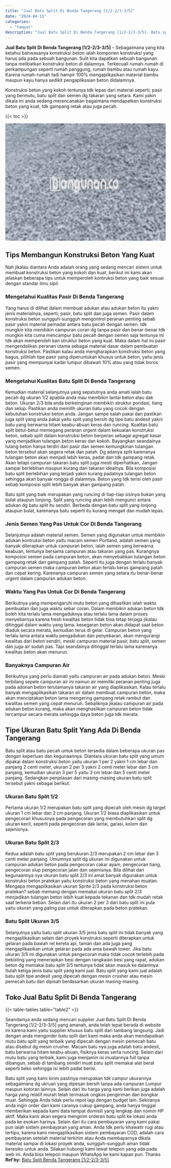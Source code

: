 ```yaml
---
title: "Jual Batu Split Di Benda Tangerang [1/2-2/3-3/5]"
date: "2024-04-13"
categories: 
  - "tempat"
description: "Jual Batu Split Di Benda Tangerang [1/2-2/3-3/5]. Batu split yang kami kirim pastinya merupakan tdk campur ukurannya sebagaimana dg ukruan yang dipesan bersi..."
---
```


**Jual Batu Split Di Benda Tangerang \[1/2-2/3-3/5\]** – Sebagaimana yang kita ketahui bahwasanya konstruksi beton ialah komponen konstruksi yang harus ada pada sebuah bangunan. Sulit kita dapatkan sebuah bangunan tanpa melibatkan konstruksi beton di dalamnya. Terkecuali rumah-rumah di perkampungan seperti rumah panggung, rumah bambu atau rumah kayu. Karena rumah-rumah tadi hampir 100% mengaplikasikan material bambu maupun kayu hanya sedikit pengaplikasian beton didalamnya.

Konstruksi beton yang kokoh tentunya tdk lepas dari material seperti; pasir yang bermutu, batu split dan semen dg takaran yang setara. Kami yakin dikala ini anda sedang merencanakan bagaimana mendapatkan konstruksi beton yang kuat, tdk gampang retak atau juga pecah.

{{< toc >}}

![Jual Batu Split Di Benda Tangerang [1/2-2/3-3/5]](/images/jual-batu-split-25.png)

## Tips Membangun Konstruksi Beton Yang Kuat

Nah jikalau diantara Anda adalah orang yang sedang mencari sistem untuk membuat konstruksi beton yang kokoh dan kuat, berikut ini kami akan jelaskan beberapa tips untuk memperoleh kontruksi beton yang baik sesuai dengan standar ilmu sipil.

### Mengetahui Kualitas Pasir Di Benda Tangerang

Yang harus di dilihat dalam membuat adukan atau adukan beton itu yakni jenis materialnya, seperti; pasir, batu split dan juga semen. Pasir dalam konstruksi beton sungguh-sungguh mengontrol peranan penting sebab pasir yakni material pemadat antara batu pecah dengan semen. tdk mungkin kita membikin campuran coran dg tanpa pasir dan benar-benar tdk mungkin kita cuma mencampur batu pecah dengan semen saja tentunya ini tdk akan memperoleh kan struktur beton yang kuat. Maka dalam hal ini pasir mengendalikan peranan utama sebagai material dasar dalam pembuatan konstruksi beton. Pastikan kalau anda mengharapkan konstruksi beton yang bagus, pilihlah tipe pasir yang diperuntukan khusus untuk beton, yaitu jenis pasir yang mempunyai kadar lumpur dibawah 10% atau yang tidak boros semen.

### Mengetahui Kualitas Batu Split Di Benda Tangerang

Kemudian material selanjutnya yang sepatutnya anda amati ialah batu pecah dg ukuran 1/2 apabila anda mau membikin lantai beton atau dak beton. Ukuran 2/3 bila anda berkeinginan membikin struktur pondasi, tiang dan selup. Pastikan anda memilih ukuran batu yang cocok dengan kebutuhan konstruksi beton anda. Jangan sampe salah pakai dan pastikan juga split yang anda pakai yaitu split yang bersih dg tipe batu andesit yakni batu yang berwarna hitam keabu-abuan keras dan runcing. Kualitas batu split betul-betul memegang peranan urgent dalam kekuatan konstruksi beton, sebab split dalam konstruksi beton berperan sebagai agregat kasar yang menjadikan tulangan beton keras dan kokoh. Bayangkan seandainya tulang beton hanya terdiri dari pasir dan semen kemungkinan tulangan beton tersebut akan segera retak dan patah. Dg adanya split karenanya tulangan beton akan menjadi lebih keras, padat dan tdk gampang retak. Akan tetapi campuran takaran batu split juga mesti diperhatikan, Jangan sampai berlebihan maupun kurang dari takaran idealnya. Bila komposisi batu split berlebihan yang terjadi yakni kurang padatnya tulangan beton sehingga akan banyak rongga di dalamnya. Beton yang tdk terisi oleh pasir sebab komposisi split lebih banyak akan gampang patah.

Batu split yang baik merupakan yang runcing di tiap-tiap sisinya bukan yang bulat ataupun lonjong. Split yang runcing akan lebih mengunci antara adukan dg batu split itu sendiri. Berbeda dengan batu split yang lonjong ataupun bulat, karenanya batu seperti itu kurang mengait dan mudah lepas.

### Jenis Semen Yang Pas Untuk Cor Di Benda Tangerang

Selanjutnya adalah material semen. Semen yang digunakan untuk membikin adukan kontruksi beton yaitu macam semen Portland, adalah semen yang banyak diterapkan untuk campuran beton, ialah semen yang berwarna keabuan, tentunya bersama campuran atau takaran yang pas. Kurangnya komposisi semen pada campuran beton, akan menyebabkan tulangan beton gampang retak dan gampang patah. Seperti itu juga dengan terlalu banyak campuran semen maka campuran beton akan terlalu keras gampang patah dan cepat kering. Karenanya campuran semen yang setara itu benar-benar urgent dalam campuran adukan beton.

### Waktu Yang Pas Untuk Cor Di Benda Tangerang

Berikutnya yang mempengaruhi mutu beton yang dihasilkan ialah waktu pembuatan dan juga waktu sebar coran. Dalam membikin adukan beton tdk boleh kita terlalu lama mengaduknya atau terlalu lama dalam proses menyebarnya karena fresh kwalitas beton tidak bisa tetap terjaga jikalau ditinggal dalam waktu yang lama. kesegaran beton akan didapat saat beton diaduk secara merata, kemudian terus di gelar. Campuran beton yang terlalu lama antara waktu pengadukan dan penyebaran, akan mengurangi kwalitas dari beton sendiri, meski campuran material pasir, batu split, semen dan juga air sudah pas. Tapi seandainya ditinggal terlalu lama karenanya kwalitas beton akan menurun.

### Banyaknya Campuran Air

Berikutnya yang perlu diamati yaitu campuran air pada adukan beton. Meski terbilang sepele campuran air ini namun air memiliki peranan penting juga pada adonan beton terutamanya takaran air yang diaplikasikan. Kalau terlalu banyak mengaplikasikan takaran air dalam membuat campuran beton, maka akan menciptakan beton lama mengering gampang retak rambut dan kwalitas semen yang cepat menurun. Sebaliknya jikalau campuran air pada adukan beton kurang, maka akan menghasilkan campuran beton tidak tercampur secara merata sehingga daya beton juga tdk merata.

## Tipe Ukuran Batu Split Yang Ada Di Benda Tangerang

Batu split atau batu pecah untuk beton tersedia dalam beberapa ukuran pas dengan keperluan dan kegunaannya. Diantara ukuran batu split yang umum dipakai dalam konstruksi beton yaitu ukuran 1 per 2 yakni 1 cm lebar dan panjang 2 centi meter, ukuran 2 per 3 yakni 2 centi meter lebar dan 3 cm panjang, kemudian ukuran 3 per 5 yaitu 3 cm lebar dan 5 centi meter panjang. Sedangkan penjelasan dari masing-masing ukuran batu split tersebut yakni sebagai berikut.

### Ukuran Batu Split 1/2

Pertama ukuran 1/2 merupakan batu split yang dipecah oleh mesin dg target ukuran 1 cm lebar dan 2 cm panjang. Ukuran 1/2 biasa diaplikasikan untuk pengecoran khususnya pada pengecoran yang membutuhkan split dg ukuran kecil, seperti pada pengecoran dak lantai, garasi, kolom dan sejenisnya.

### Ukuran Batu Split 2/3

Kedua adalah batu split yang berukuran 2/3 merupakan 2 cm lebar dan 3 centi meter panjang. Umumnya split dg ukuran ini digunakan untuk campuran adukan beton pada pengecoran cakar ayam, pengecoran tiang, pengecoran slup pengecoran jalan dan sejenisnya. Bila dilihat dari kegunaannya nya ukuran batu split 2/3 ini amat banyak digunakan untuk konstruksi beton pratekan yaitu konstruksi beton yang menahan muatan. Mengapa mengaplikasikan ukuran Sprite 2/3 pada konstruksi beton pratekan? sebab memang dengan memakai ukuran batu split 2/3 menjadikan tulangan beton lebih kuat kepada tekanan dan tdk mudah retak saat terkena beban. Selain dari itu ukuran 2 per 3 dari batu split ini pula yaitu ukuran yang paling pas untuk diterapkan pada beton pratekan.

### Batu Split Ukuran 3/5

Selanjutnya yaitu batu split ukuran 3/5 jenis batu split ini tidak banyak yang mengaplikasikan selain dari proyek konstruksi seperti diterapkan untuk gelaran pada bawah rel kereta api, taman dan ada juga yang mengaplikasikan untuk gelaran pada ada area bawah tower. Jika batu ukuran 3/5 ini digunakan untuk pengecoran maka tidak cocok terlebih pada bekisting yang menerapkan besi dengan rangkaian besi yang rapat, adukan beton dg memakai batu split 3/5 tentunya tidak akan masuk ke dalamnya. Itulah ketiga jenis batu split yang kami jual. Batu split yang kami jual adalah batu split tipe andesit yang dipecah dengan mesin crusher atau mesin pemecah batu dan dipisah berdasarkan ukuran masing-masing.

## Toko Jual Batu Split Di Benda Tangerang

{{< table-tables table="table2" >}}

Seandainya anda sedang mencari supplier Jual Batu Split Di Benda Tangerang \[1/2-2/3-3/5\] yang amanah, anda telah tepat berada di website ini karena kami yaitu supplier khusus batu split dari tambang langsung. Jadi dengan anda mengorder batu split dari kami maka anda akan mendapatkan mutu batu split yang terbaik yang dipecah dengan mesin pemecah batu atau disebut dg mesin crusher. Macam batu nya juga adalah batu andesit, batu berwarna hitam keabu-abuan, fisiknya keras serta runcing. Selain dari mutu batu yang terbaik, kami juga menjamin isi muatannya full tanpa dibangun, sebab di tambang sendiri muat batu split memakai alat berat seperti beko sehingga isi lebih padat berisi.

Batu split yang kami kirim pastinya merupakan tdk campur ukurannya sebagaimana dg ukruan yang dipesan bersih tanpa ada campuran Lumpur maupun kotoran lainnya. Selain dari itu harga yang kami berikan juga adalah harga yang relatif murah telah termasuk ongkos pengiriman dan bongkar muat. Sehingga Anda tidak perlu repot lagi dengan budget lain. Sekiranya anda ingin order dari kami caranya cukup gampang, anda hanya tinggal memberikan kepada kami data tempat domisili yang lengkap dan nomor HP aktif. Maka kami akan segera mengirim orderan batu split ke lokasi anda pada ke esokan harinya. Selain dari itu cara pembayaran yang kami pakai pun ialah sistem pembayaran yang aman. Anda tdk perlu khawatir rugi atau tertipu, karena kami mengaplikasikan sistem pembayaran COD, adalah cara pembayaran setelah material terkirim atau Anda membayarnya dikala material sampai di lokasi proyek anda, sungguh-sungguh aman tidak beresiko untuk anda. Silakan hubungi kami lewat telepon yang ada pada web ini. Anda bisa telepon maupun WhatsApp ke kami kapan pun. Thanks
**Ref by:** [Batu Split Benda Tangerang [1/2-2/3-3/5]](https://id.wikipedia.org/wiki/Batu)
